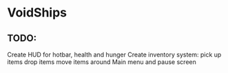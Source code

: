 # VoidShips

## TODO:
Create HUD for hotbar, health and hunger
Create inventory system:
pick up items
drop items
move items around
Main menu and pause screen
